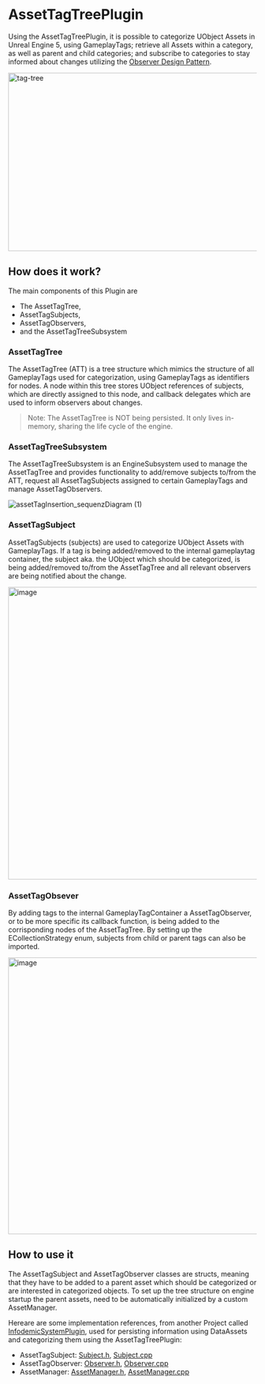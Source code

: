 # AssetTagTreePlugin

Using the AssetTagTreePlugin, it is possible to categorize UObject Assets in Unreal Engine 5, using GameplayTags; retrieve all Assets within a category, as well as parent and child categories; 
and subscribe to categories to stay informed about changes utilizing the [Observer Design Pattern](https://refactoring.guru/design-patterns/observer).

<img width="596" height="361" alt="tag-tree" src="https://github.com/user-attachments/assets/b4570f19-ee13-45f9-8fff-2c4c61b024cf" />

## How does it work?
The main components of this Plugin are
- The AssetTagTree,
- AssetTagSubjects,
- AssetTagObservers,
- and the AssetTagTreeSubsystem

### AssetTagTree
The AssetTagTree (ATT) is a tree structure which mimics the structure of all GameplayTags used for categorization, using GameplayTags as identifiers for nodes. 
A node within this tree stores UObject references of subjects, which are directly assigned to this node, and callback delegates which are used to inform observers about changes.

> Note: The AssetTagTree is NOT being persisted. It only lives in-memory, sharing the life cycle of the engine.

### AssetTagTreeSubsystem
The AssetTagTreeSubsystem is an EngineSubsystem used to manage the AssetTagTree and provides functionality to add/remove subjects to/from the ATT, 
request all AssetTagSubjects assigned to certain GameplayTags and manage AssetTagObservers.

![assetTagInsertion_sequenzDiagram (1)](https://github.com/user-attachments/assets/d90138a1-9e72-4bc9-8945-e2c6ec2b95d2)

### AssetTagSubject
AssetTagSubjects (subjects) are used to categorize UObject Assets with GameplayTags. If a tag is being added/removed to the internal gameplaytag container, 
the subject aka. the UObject which should be categorized, is being added/removed to/from the AssetTagTree and all relevant observers are being notified about the change.

<img width="914" height="592" alt="image" src="https://github.com/user-attachments/assets/52af7eac-f202-4678-8369-00f6e14822f7" />


### AssetTagObsever
By adding tags to the internal GameplayTagContainer a AssetTagObserver, or to be more specific its callback function, is being added to the corrisponding nodes of the AssetTagTree.
By setting up the ECollectionStrategy enum, subjects from child or parent tags can also be imported. 

<img width="962" height="560" alt="image" src="https://github.com/user-attachments/assets/483ae2c4-5e74-428b-8008-b49f3b19243d" />


## How to use it
The AssetTagSubject and AssetTagObserver classes are structs, meaning that they have to be added to a parent asset which should be categorized or are interested in categorized objects.
To set up the tree structure on engine startup the parent assets, need to be automatically initialized by a custom AssetManager.

Hereare are some implementation references, from another Project called [InfodemicSystemPlugin](https://github.com/tortle-sh/InfodemicSystemPlugin/tree/master), used for persisting information using DataAssets and categorizing them using the AssetTagTreePlugin:
- AssetTagSubject: [Subject.h](https://github.com/tortle-sh/InfodemicSystemPlugin/blob/master/Source/InfodemicCore/Public/base/IDS_InformationBundle.h), [Subject.cpp](https://github.com/tortle-sh/InfodemicSystemPlugin/blob/master/Source/InfodemicCore/Private/base/IDS_InformationBundle.cpp)
- AssetTagObserver: [Observer.h](https://github.com/tortle-sh/InfodemicSystemPlugin/blob/master/Source/InfodemicCore/Public/base/IDS_InformationCollection.h), [Observer.cpp](https://github.com/tortle-sh/InfodemicSystemPlugin/blob/master/Source/InfodemicCore/Private/base/IDS_InformationCollection.cpp)
- AssetManager: [AssetManager.h](https://github.com/tortle-sh/InfodemicSystemPlugin/blob/master/Source/InfodemicCore/Public/InfodemicAssetManager.h), [AssetManager.cpp](https://github.com/tortle-sh/InfodemicSystemPlugin/blob/master/Source/InfodemicCore/Private/InfodemicAssetManager.cpp)
